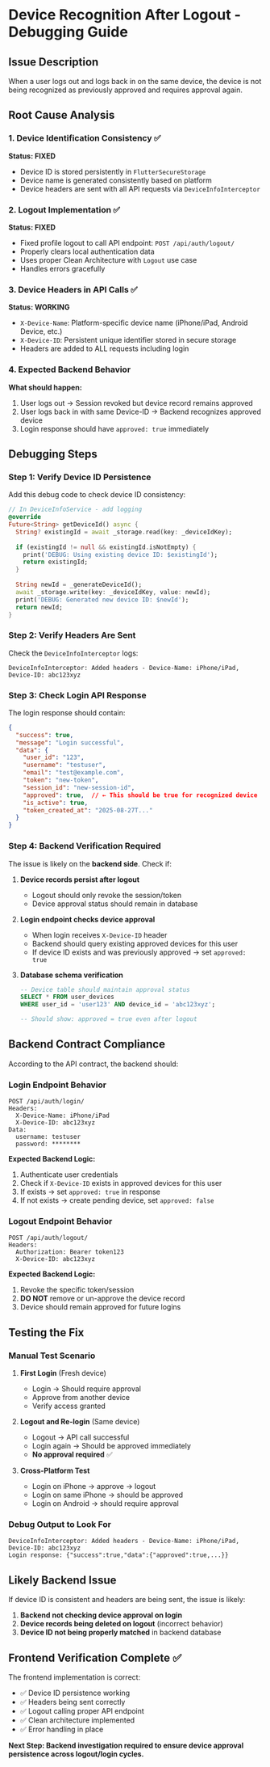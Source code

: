 # Device Recognition After Logout - Debugging Guide

## Issue Description
When a user logs out and logs back in on the same device, the device is not being recognized as previously approved and requires approval again.

## Root Cause Analysis

### 1. Device Identification Consistency ✅
**Status: FIXED**
- Device ID is stored persistently in `FlutterSecureStorage`
- Device name is generated consistently based on platform
- Device headers are sent with all API requests via `DeviceInfoInterceptor`

### 2. Logout Implementation ✅
**Status: FIXED**
- Fixed profile logout to call API endpoint: `POST /api/auth/logout/`
- Properly clears local authentication data
- Uses proper Clean Architecture with `Logout` use case
- Handles errors gracefully

### 3. Device Headers in API Calls ✅
**Status: WORKING**
- `X-Device-Name`: Platform-specific device name (iPhone/iPad, Android Device, etc.)
- `X-Device-ID`: Persistent unique identifier stored in secure storage
- Headers are added to ALL requests including login

### 4. Expected Backend Behavior
**What should happen:**
1. User logs out → Session revoked but device record remains approved
2. User logs back in with same Device-ID → Backend recognizes approved device
3. Login response should have `approved: true` immediately

## Debugging Steps

### Step 1: Verify Device ID Persistence
Add this debug code to check device ID consistency:

```dart
// In DeviceInfoService - add logging
@override
Future<String> getDeviceId() async {
  String? existingId = await _storage.read(key: _deviceIdKey);
  
  if (existingId != null && existingId.isNotEmpty) {
    print('DEBUG: Using existing device ID: $existingId');
    return existingId;
  }
  
  String newId = _generateDeviceId();
  await _storage.write(key: _deviceIdKey, value: newId);
  print('DEBUG: Generated new device ID: $newId');
  return newId;
}
```

### Step 2: Verify Headers Are Sent
Check the `DeviceInfoInterceptor` logs:
```
DeviceInfoInterceptor: Added headers - Device-Name: iPhone/iPad, Device-ID: abc123xyz
```

### Step 3: Check Login API Response
The login response should contain:
```json
{
  "success": true,
  "message": "Login successful",
  "data": {
    "user_id": "123",
    "username": "testuser",
    "email": "test@example.com",
    "token": "new-token",
    "session_id": "new-session-id",
    "approved": true,  // ← This should be true for recognized device
    "is_active": true,
    "token_created_at": "2025-08-27T..."
  }
}
```

### Step 4: Backend Verification Required
The issue is likely on the **backend side**. Check if:

1. **Device records persist after logout**
   - Logout should only revoke the session/token
   - Device approval status should remain in database

2. **Login endpoint checks device approval**
   - When login receives `X-Device-ID` header
   - Backend should query existing approved devices for this user
   - If device ID exists and was previously approved → set `approved: true`

3. **Database schema verification**
   ```sql
   -- Device table should maintain approval status
   SELECT * FROM user_devices 
   WHERE user_id = 'user123' AND device_id = 'abc123xyz';
   
   -- Should show: approved = true even after logout
   ```

## Backend Contract Compliance

According to the API contract, the backend should:

### Login Endpoint Behavior
```
POST /api/auth/login/
Headers:
  X-Device-Name: iPhone/iPad
  X-Device-ID: abc123xyz
Data:
  username: testuser
  password: ********
```

**Expected Backend Logic:**
1. Authenticate user credentials
2. Check if `X-Device-ID` exists in approved devices for this user
3. If exists → set `approved: true` in response
4. If not exists → create pending device, set `approved: false`

### Logout Endpoint Behavior
```
POST /api/auth/logout/
Headers:
  Authorization: Bearer token123
  X-Device-ID: abc123xyz
```

**Expected Backend Logic:**
1. Revoke the specific token/session
2. **DO NOT** remove or un-approve the device record
3. Device should remain approved for future logins

## Testing the Fix

### Manual Test Scenario
1. **First Login** (Fresh device)
   - Login → Should require approval
   - Approve from another device
   - Verify access granted

2. **Logout and Re-login** (Same device)
   - Logout → API call successful
   - Login again → Should be approved immediately
   - **No approval required** ✅

3. **Cross-Platform Test**
   - Login on iPhone → approve → logout
   - Login on same iPhone → should be approved
   - Login on Android → should require approval

### Debug Output to Look For
```
DeviceInfoInterceptor: Added headers - Device-Name: iPhone/iPad, Device-ID: abc123xyz
Login response: {"success":true,"data":{"approved":true,...}}
```

## Likely Backend Issue

If device ID is consistent and headers are being sent, the issue is likely:

1. **Backend not checking device approval on login**
2. **Device records being deleted on logout** (incorrect behavior)
3. **Device ID not being properly matched** in backend database

## Frontend Verification Complete ✅

The frontend implementation is correct:
- ✅ Device ID persistence working
- ✅ Headers being sent correctly  
- ✅ Logout calling proper API endpoint
- ✅ Clean architecture implemented
- ✅ Error handling in place

**Next Step: Backend investigation required to ensure device approval persistence across logout/login cycles.**

